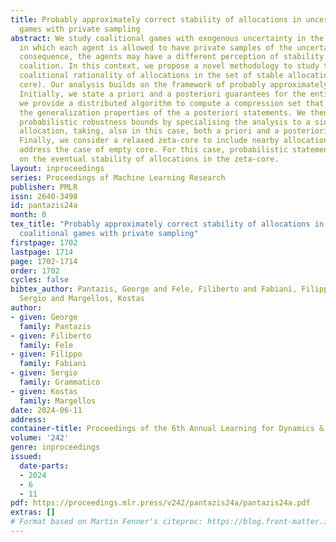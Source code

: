 ```yaml
---
title: Probably approximately correct stability of allocations in uncertain coalitional
  games with private sampling
abstract: We study coalitional games with exogenous uncertainty in the coalition value,
  in which each agent is allowed to have private samples of the uncertainty. As a
  consequence, the agents may have a different perception of stability of the grand
  coalition. In this context, we propose a novel methodology to study the out-of-sample
  coalitional rationality of allocations in the set of stable allocations (i.e., the
  core). Our analysis builds on the framework of probably approximately correct learning.
  Initially, we state a priori and a posteriori guarantees for the entire core. Furthermore,
  we provide a distributed algorithm to compute a compression set that determines
  the generalization properties of the a posteriori statements. We then refine our
  probabilistic robustness bounds by specialising the analysis to a single payoff
  allocation, taking, also in this case, both a priori and a posteriori approaches.
  Finally, we consider a relaxed zeta-core to include nearby allocations and also
  address the case of empty core. For this case, probabilistic statements are given
  on the eventual stability of allocations in the zeta-core.
layout: inproceedings
series: Proceedings of Machine Learning Research
publisher: PMLR
issn: 2640-3498
id: pantazis24a
month: 0
tex_title: "Probably approximately correct stability of allocations in uncertain
  coalitional games with private sampling"
firstpage: 1702
lastpage: 1714
page: 1702-1714
order: 1702
cycles: false
bibtex_author: Pantazis, George and Fele, Filiberto and Fabiani, Filippo and Grammatico,
  Sergio and Margellos, Kostas
author:
- given: George
  family: Pantazis
- given: Filiberto
  family: Fele
- given: Filippo
  family: Fabiani
- given: Sergio
  family: Grammatico
- given: Kostas
  family: Margellos
date: 2024-06-11
address:
container-title: Proceedings of the 6th Annual Learning for Dynamics & Control Conference
volume: '242'
genre: inproceedings
issued:
  date-parts:
  - 2024
  - 6
  - 11
pdf: https://proceedings.mlr.press/v242/pantazis24a/pantazis24a.pdf
extras: []
# Format based on Martin Fenner's citeproc: https://blog.front-matter.io/posts/citeproc-yaml-for-bibliographies/
---
```


